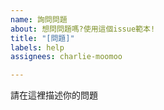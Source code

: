 ```yaml
---
name: 詢問問題
about: 想問問題嗎?使用這個issue範本!
title: "[問題]"
labels: help
assignees: charlie-moomoo

---
```


請在這裡描述你的問題
